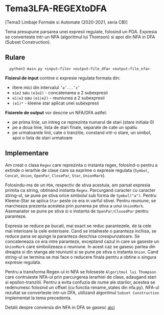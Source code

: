 # Tema3LFA-REGEXtoDFA
[Tema3 Limbaje Formale si Automate (2020-2021, seria CB)] 


Tema presupune parsarea unei expresii regulate, folosind un PDA. Expresia se converteste intr-un NFA (algoritmul lui Thomson) si apoi din NFA in DFA (Subset Construction).


## Rulare
```shell   
  python3 main.py <input−file> <output−file_dfa> <output−file_nfa>
```

**Fisierul de input** contine o expresie regulata formata din:
   - litere mici din intervalul ```’a’...’z’```
   - ```e1e2``` sau ```(e1e2)``` - concatenarea a 2 subexpresii
   - ```e1|e2``` sau ```(e1|e2)``` - reuniunea a 2 subexpresii
   - ```(e1)*``` - kleene star aplicat unei subexpresii

**Fisierele de output** vor descrie un NFA/DFA astfel:
- pe prima linie, un intreg ce reprezinta numarul de stari (stare initiala 0)
- pe a doua linie, lista de stari finale, separate de cate un spatiu
- pe urmatoarele linii, cate o tranzitie, constand ıntr-o stare, un simbol, apoi o lista de stari urmatoare


## Implementare
Am creat o clasa ```Regex``` care reprezinta o instanta regex, folosind-o pentru
a extinde o ierarhie de clase care sa exprime o expresie regulata (```Symbol```,
```Concat```, ```Union```, ```OpenPar```, ```ClosePar```, ```Star```, ```UnionMark```).

Folosindu-ma de un ```PDA```, respectiv de stiva acestuia, am parsat expresia primita
ca string, obtinand instanta ```Regex```. Parcurgand caracter cu caracter string-ul,
se pune pe stiva orice simbolul sub forma de ```Symbol("a")```. Pentru Kleene-Star se
aplica ```Star``` peste ce era in varful stivei. Pentru reuniune, se marcheaza prezenta
acesteia prin punerea pe stiva a unui ```UnionMark```. Asemanator se pune pe stiva si
o instanta de ```OpenPar/ClosedPar``` pentru paranteze.

Expresia se reduce pe bucati, mai exact se reduc parantezele, de la cele mai
interioare la cele exterioare. Cand se intalneste o paranteza inchisa, se reduce
pana se ajunge la paranteza deschisa corespunzatoare. Se concateneaza ce era intre
paranteze, exceptand cazul in care se gaseste un ```UnionMark``` care simbolizeaza o
reuniune. In acest caz se gasesc partea din dreapta si din stanga ale reuniunii
si se pune pe stiva o instanta ```Union```. Cand string-ul se termina se mai face o
reducere finala pentru a obtine o singura expresie regulata.

Pentru a transforma Regex-ul in NFA se foloseste ```Algoritmul lui Thompson``` care
contruieste NFA-ul prin parcurgerea ierarhiei de clase, adaugand stari si
epsilon-tranzitii. Pentru a evita confuzia de nume ale starilor, acestea se
redenumesc folosind un offset (cu functia rename_states din nfa.py). NFA-ul
rezultat se converteste intr-un DFA, utilizand algoritmul ```Subset Construction``` implementat la tema
precedenta.

Detalii despre conversia din NFA in DFA se gasesc [aici](https://github.com/stefaniagherasie/Tema2LFA-NFAtoDFA)
